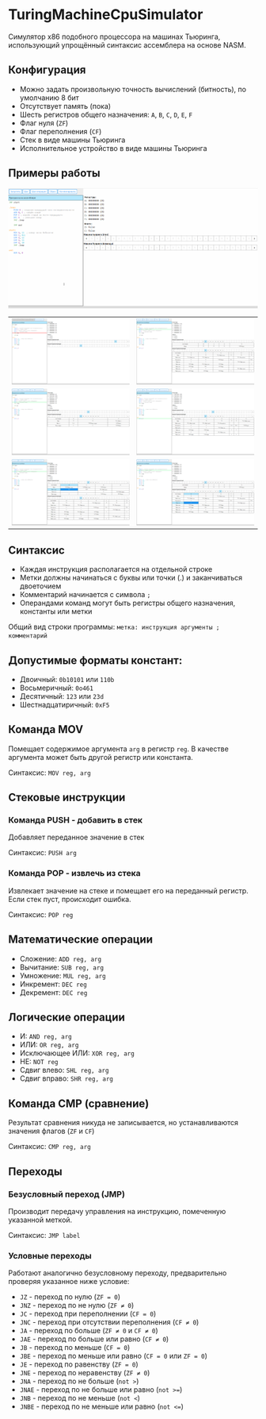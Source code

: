# TuringMachineCpuSimulator
Симулятор x86 подобного процессора на машинах Тьюринга, использующий упрощённый синтаксис ассемблера на основе NASM.

## Конфигурация
* Можно задать произвольную точность вычислений (битность), по умолчанию 8 бит
* Отсутствует память (пока)
* Шесть регистров общего назначения: `A`, `B`, `C`, `D`, `E`, `F`
* Флаг нуля (`ZF`)
* Флаг переполнения (`CF`)
* Стек в виде машины Тьюринга
* Исполнительное устройство в виде машины Тьюринга

## Примеры работы
![анимация работы симулятора](examples/example.gif "Анимация работы симулятора")

<table>
<tr>
  <td><img alt="пример 1" src="examples/example1.png" title="Пример 1" /></td>
  <td><img alt="пример 2" src="examples/example2.png" title="Пример 2" /></td>
</tr>
<tr>
  <td><img alt="пример 3" src="examples/example3.png" title="Пример 1" /></td>
  <td><img alt="пример 4" src="examples/example4.png" title="Пример 4" /></td>
</tr>
<tr>
  <td><img alt="пример 5" src="examples/example5.png" title="Пример 5" /></td>
  <td><img alt="пример 6" src="examples/example6.png" title="Пример 6" /></td>
</tr>
</table>

## Синтаксис

* Каждая инструкция располагается на отдельной строке
* Метки должны начинаться с буквы или точки (.) и заканчиваться двоеточием
* Комментарий начинается с символа `;`
* Операндами команд могут быть регистры общего назначения, константы или метки

Общий вид строки программы: `метка: инструкция аргументы ; комментарий`

## Допустимые форматы констант:

* Двоичный: `0b10101` или `110b`
* Восьмеричный: `0o461`
* Десятичный: `123` или `23d`
* Шестнадцатиричный: `0xF5`

## Команда MOV
Помещает содержимое аргумента `arg` в регистр `reg`. В качестве аргумента может быть другой регистр или константа.

Синтаксис: `MOV reg, arg`

## Стековые инструкции
### Команда PUSH - добавить в стек
Добавляет переданное значение в стек

Синтаксис: `PUSH arg`

### Команда POP - извлечь из стека
Извлекает значение на стеке и помещает его на переданный регистр. Если стек пуст, происходит ошибка.

Синтаксис: `POP reg`

## Математические операции
* Сложение: `ADD reg, arg`
* Вычитание: `SUB reg, arg`
* Умножение: `MUL reg, arg`
* Инкремент: `DEC reg`
* Декремент: `DEC reg`

## Логические операции
* И: `AND reg, arg`
* ИЛИ: `OR reg, arg`
* Исключающее ИЛИ: `XOR reg, arg`
* НЕ: `NOT reg`
* Сдвиг влево: `SHL reg, arg`
* Сдвиг вправо: `SHR reg, arg`

## Команда CMP (cравнение)
Результат сравнения никуда не записывается, но устанавливаются значения флагов (`ZF` и `CF`)

Синтаксис: `CMP reg, arg`

## Переходы
### Безусловный переход (JMP)
Производит передачу управления на инструкцию, помеченную указанной меткой.

Синтаксис: `JMP label`

### Условные переходы
Работают аналогично безусловному переходу, предварительно проверяя указанное ниже условие:
* `JZ` - переход по нулю (`ZF = 0`)
* `JNZ` - переход по не нулю (`ZF ≠ 0`)
* `JC` - переход при переполнении (`CF = 0`)
* `JNC` - переход при отсутствии переполнения (`CF ≠ 0`)
* `JA` - переход по больше (`ZF ≠ 0` и `CF ≠ 0`)
* `JAE` - переход по больше или равно (`CF ≠ 0`)
* `JB` - переход по меньше (`CF = 0`)
* `JBE` - переход по меньше или равно (`CF = 0` или `ZF = 0`)
* `JE` - переход по равенству (`ZF = 0`)
* `JNE` - переход по неравенству (`ZF ≠ 0`)
* `JNA` - переход по не больше (`not >`)
* `JNAE` - переход по не больше или равно (`not >=`)
* `JNB` - переход по не меньше (`not <`)
* `JNBE` - переход по не меньше или равно (`not <=`)

